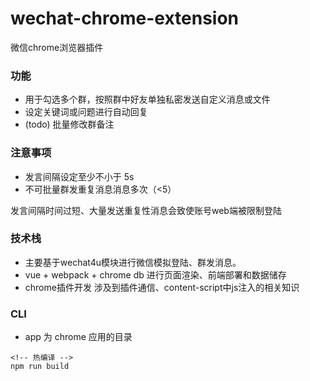 # wechat-chrome-extension
微信chrome浏览器插件

### 功能

- 用于勾选多个群，按照群中好友单独私密发送自定义消息或文件
- 设定关键词或问题进行自动回复
- (todo) 批量修改群备注

### 注意事项

- 发言间隔设定至少不小于 5s
- 不可批量群发重复消息消息多次（<5）

发言间隔时间过短、大量发送重复性消息会致使账号web端被限制登陆

### 技术栈

- 主要基于wechat4u模块进行微信模拟登陆、群发消息。
- vue + webpack + chrome db 进行页面渲染、前端部署和数据储存
- chrome插件开发 涉及到插件通信、content-script中js注入的相关知识

### CLI
- app 为 chrome 应用的目录
```
<!-- 热编译 -->
npm run build
```
